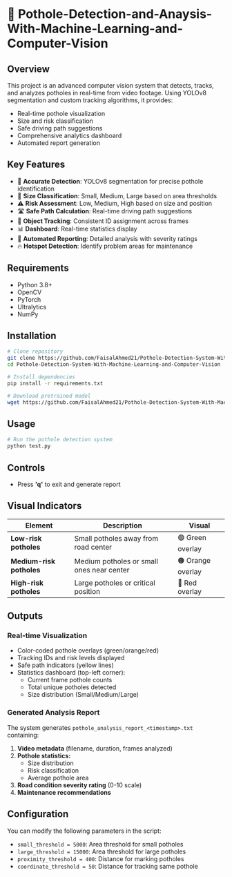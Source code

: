 # 🚧 Pothole-Detection-and-Anaysis-With-Machine-Learning-and-Computer-Vision

## Overview

This project is an advanced computer vision system that detects, tracks, and analyzes potholes in real-time from video footage. Using YOLOv8 segmentation and custom tracking algorithms, it provides:

- Real-time pothole visualization
- Size and risk classification
- Safe driving path suggestions
- Comprehensive analytics dashboard
- Automated report generation

## Key Features

- 🎯 **Accurate Detection**: YOLOv8 segmentation for precise pothole identification
- 📏 **Size Classification**: Small, Medium, Large based on area thresholds
- ⚠️ **Risk Assessment**: Low, Medium, High based on size and position
- 🛣️ **Safe Path Calculation**: Real-time driving path suggestions
- 🔄 **Object Tracking**: Consistent ID assignment across frames
- 📊 **Dashboard**: Real-time statistics display
- 📝 **Automated Reporting**: Detailed analysis with severity ratings
- 🔥 **Hotspot Detection**: Identify problem areas for maintenance

## Requirements

- Python 3.8+
- OpenCV
- PyTorch
- Ultralytics
- NumPy

## Installation

```bash
# Clone repository
git clone https://github.com/FaisalAhmed21/Pothole-Detection-System-With-Machine-Learning-and-Computer-Vision.git
cd Pothole-Detection-System-With-Machine-Learning-and-Computer-Vision

# Install dependencies
pip install -r requirements.txt

# Download pretrained model
wget https://github.com/FaisalAhmed21/Pothole-Detection-System-With-Machine-Learning-and-Computer-Vision/releases/download/v1.0/best_02.pt
```

## Usage

```bash
# Run the pothole detection system
python test.py
```

## Controls

* Press **'q'** to exit and generate report

## Visual Indicators

| Element | Description | Visual |
|---------|-------------|--------|
| **Low-risk potholes** | Small potholes away from road center | 🟢 Green overlay |
| **Medium-risk potholes** | Medium potholes or small ones near center | 🟠 Orange overlay |
| **High-risk potholes** | Large potholes or critical position | 🔴 Red overlay |

## Outputs

### Real-time Visualization

* Color-coded pothole overlays (green/orange/red)
* Tracking IDs and risk levels displayed
* Safe path indicators (yellow lines)
* Statistics dashboard (top-left corner):
  * Current frame pothole counts
  * Total unique potholes detected
  * Size distribution (Small/Medium/Large)

### Generated Analysis Report

The system generates `pothole_analysis_report_<timestamp>.txt` containing:

1. **Video metadata** (filename, duration, frames analyzed)
2. **Pothole statistics:**
   * Size distribution
   * Risk classification
   * Average pothole area
3. **Road condition severity rating** (0-10 scale)
4. **Maintenance recommendations**

## Configuration

You can modify the following parameters in the script:

- `small_threshold = 5000`: Area threshold for small potholes
- `large_threshold = 15000`: Area threshold for large potholes
- `proximity_threshold = 400`: Distance for marking potholes
- `coordinate_threshold = 50`: Distance for tracking same pothole


